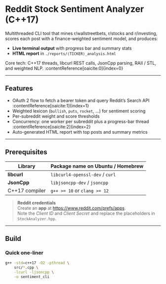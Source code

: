 # Reddit Stock Sentiment Analyzer (C++17)

Multithreaded CLI tool that mines r/wallstreetbets, r/stocks and r/investing, scores each post with a finance-weighted sentiment model, and produces:

* **Live terminal output** with progress bar and summary stats  
* **HTML report** in `./reports/⟨TICKER⟩_analysis.html`

Core tech: C++17 threads, libcurl REST calls, JsonCpp parsing, RAII / STL, and weighted NLP. :contentReference[oaicite:0]{index=0}

---

## Features
* OAuth 2 flow to fetch a bearer token and query Reddit’s Search API :contentReference[oaicite:1]{index=1}  
* Weighted lexicon (`bullish`, `puts`, `rocket`, …) for sentiment scoring  
* Per-subreddit weight and score thresholds  
* Concurrency: one worker per subreddit plus a progress-bar thread :contentReference[oaicite:2]{index=2}  
* Auto-generated HTML report with top posts and summary metrics

---

## Prerequisites
| Library | Package name on Ubuntu / Homebrew |
|---------|-----------------------------------|
| **libcurl** | `libcurl4-openssl-dev` / `curl` |
| **JsonCpp** | `libjsoncpp-dev` / `jsoncpp` |
| C++17 compiler | `g++ >= 10` or `clang >= 12` |

> **Reddit credentials**  
> Create an **app** at <https://www.reddit.com/prefs/apps>.  
> Note the *Client ID* and *Client Secret* and replace the placeholders in `StockAnalyzer.hpp`.

---

## Build

### Quick one-liner

```bash
g++ -std=c++17 -O2 -pthread \
    src/*.cpp \
    -lcurl -ljsoncpp \
    -o sentiment_cli
